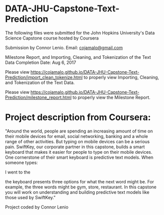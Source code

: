 # DATA-JHU-Capstone-Text-Prediction
The following files were submitted for the John Hopkins University's Data Science Capstone course hosted by Coursera

Submission by Connor Lenio. Email: cojamalo@gmail.com

Milestone Report, and Importing, Cleaning, and Tokenization of the Text Data
Completion Date: Aug 6, 2017

Please view https://cojamalo.github.io/DATA-JHU-Capstone-Text-Prediction/import_clean_tokenize.html to properly view Importing, Cleaning, and Tokenization of the Text Data.

Please view https://cojamalo.github.io/DATA-JHU-Capstone-Text-Prediction/milestone_report.html to properly view the Milestone Report.

# Project description from Coursera:

"Around the world, people are spending an increasing amount of time on their mobile devices for email, social networking, banking and a whole range of other activities. But typing on mobile devices can be a serious pain. SwiftKey, our corporate partner in this capstone, builds a smart keyboard that makes it easier for people to type on their mobile devices. One cornerstone of their smart keyboard is predictive text models. When someone types:

I went to the

the keyboard presents three options for what the next word might be. For example, the three words might be gym, store, restaurant. In this capstone you will work on understanding and building predictive text models like those used by SwiftKey."


Project coded by Connor Lenio
